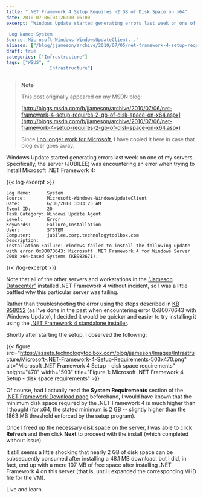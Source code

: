 ```yaml
---
title: ".NET Framework 4 Setup Requires ~2 GB of Disk Space on x64"
date: 2010-07-06T04:26:00-06:00
excerpt: "Windows Update started generating errors last week on one of my servers. Specifically, the server (JUBILEE) was encountering an error when trying to install Microsoft .NET Framework 4: 
 
 Log Name: System
Source: Microsoft-Windows-WindowsUpdateClient..."
aliases: ["/blog/jjameson/archive/2010/07/05/net-framework-4-setup-requires-2-gb-of-disk-space-on-x64.aspx", "/blog/jjameson/archive/2010/07/06/net-framework-4-setup-requires-2-gb-of-disk-space-on-x64.aspx"]
draft: true
categories: ["Infrastructure"]
tags: ["WSUS", "
                Infrastructure"]
---
```


> **Note**
>
> This post originally appeared on my MSDN blog:
>
> [http://blogs.msdn.com/b/jjameson/archive/2010/07/06/net-framework-4-setup-requires-2-gb-of-disk-space-on-x64.aspx](http://blogs.msdn.com/b/jjameson/archive/2010/07/06/net-framework-4-setup-requires-2-gb-of-disk-space-on-x64.aspx)
>
> Since [I no longer work for Microsoft](/blog/jjameson/2011/09/02/last-day-with-microsoft), I have copied it here in case that blog                 ever goes away.

Windows Update started generating errors last week on one of my servers. Specifically,         the server (JUBILEE) was encountering an error when trying to install Microsoft         .NET Framework 4:

{{< log-excerpt >}}

```
Log Name:      System
Source:        Microsoft-Windows-WindowsUpdateClient
Date:          6/30/2010 3:03:25 AM
Event ID:      20
Task Category: Windows Update Agent
Level:         Error
Keywords:      Failure,Installation
User:          SYSTEM
Computer:      jubilee.corp.technologytoolbox.com
Description:
Installation Failure: Windows failed to install the following update with error 0x80070643: Microsoft .NET Framework 4 for Windows Server 2008 x64-based Systems (KB982671).
```

{{< /log-excerpt >}}

Note that all of the other servers and workstations in the ["Jameson Datacenter"](/blog/jjameson/2009/09/14/the-jameson-datacenter) installed .NET Framework 4 without incident, so I was         a little baffled why this particular server was failing.

Rather than troubleshooting the error using the steps described in [KB 958052](http://support.microsoft.com/kb/958052) (as I've done in the past when encountering error 0x80070643 with         Windows Update), I decided it would be quicker and easier to try installing it using         the [.NET Framework 4 standalone installer](http://www.microsoft.com/downloads/details.aspx?displaylang=en&FamilyID=0a391abd-25c1-4fc0-919f-b21f31ab88b7).

Shortly after starting the setup, I observed the following:

{{< figure
src="https://assets.technologytoolbox.com/blog/jjameson/Images/Infrastructure/Microsoft-.NET-Framework-4-Setup-Requirements-503x470.png"
alt="Microsoft .NET Framework 4 Setup - disk space requirements"
height="470"
width="503"
title="Figure 1: Microsoft .NET Framework 4 Setup - disk space requirements" >}}

Of course, had I actually read the **System Requirements** section         of the [.NET Framework Download
page](http://www.microsoft.com/net/Download.aspx) beforehand, I would have known that the minimum disk space required         by the .NET Framework 4 is much higher than I thought (for x64, the stated minimum         is 2 GB -- slightly higher than the 1863 MB threshold enforced by the setup program).

Once I freed up the necessary disk space on the server, I was able to click **Refresh** and then click **Next** to proceed with the install         (which completed without issue).

It still seems a little shocking that nearly 2 GB of disk space can be subsequently         consumed after installing a 48.1 MB download, but I did, in fact, end up with a         mere 107 MB of free space after installing .NET Framework 4 on this server (that         is, until I expanded the corresponding VHD file for the VM).

Live and learn.

